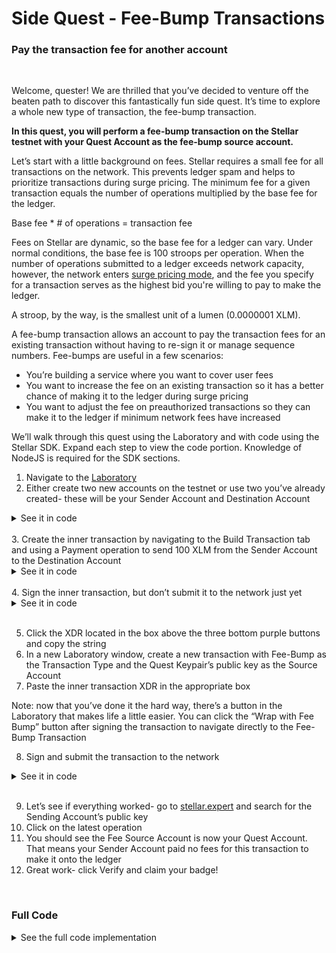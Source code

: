 # Side Quest - Fee-Bump Transactions

### Pay the transaction fee for another account

<br>

Welcome, quester! We are thrilled that you’ve decided to venture off the beaten path to discover this fantastically fun side quest. It’s time to explore a whole new type of transaction, the fee-bump transaction.

**In this quest, you will perform a fee-bump transaction on the Stellar testnet with your Quest Account as the fee-bump source account.**

Let’s start with a little background on fees. Stellar requires a small fee for all transactions on the network. This prevents ledger spam and helps to prioritize transactions during surge pricing. The minimum fee for a given transaction equals the number of operations multiplied by the base fee for the ledger.

Base fee \* # of operations = transaction fee

Fees on Stellar are dynamic, so the base fee for a ledger can vary. Under normal conditions, the base fee is 100 stroops per operation. When the number of operations submitted to a ledger exceeds network capacity, however, the network enters [surge pricing mode](https://developers.stellar.org/docs/glossary/fees/#surge-pricing), and the fee you specify for a transaction serves as the highest bid you're willing to pay to make the ledger.

A stroop, by the way, is the smallest unit of a lumen (0.0000001 XLM).

A fee-bump transaction allows an account to pay the transaction fees for an existing transaction without having to re-sign it or manage sequence numbers. Fee-bumps are useful in a few scenarios:

- You’re building a service where you want to cover user fees
- You want to increase the fee on an existing transaction so it has a better chance of making it to the ledger during surge pricing
- You want to adjust the fee on preauthorized transactions so they can make it to the ledger if minimum network fees have increased

We’ll walk through this quest using the Laboratory and with code using the Stellar SDK. Expand each step to view the code portion. Knowledge of NodeJS is required for the SDK sections.

1. Navigate to the [Laboratory](https://laboratory.stellar.org/#account-creator?network=test)
2. Either create two new accounts on the testnet or use two you’ve already created- these will be your Sender Account and Destination Account

<details>
<summary>See it in code</summary>
<br>
Generate two new accounts: senderAccount being the account that sends the payment; destinationAccount being the account that receives the payment

```javascript
// include the StellarSDK
const StellarSdk = require("stellar-sdk");
const fetch = require("node-fetch");

// Generate two Keypairs: a sender, and a destination.
const senderKeypair = StellarSdk.Keypair.random();
const destinationKeypair = StellarSdk.Keypair.random();

// Optional: Log the keypair details if you want to save the information for later.
console.log(`Sender Public Key: ${senderKeypair.publicKey()}`);
console.log(`Sender Secret Key: ${senderKeypair.secret()}`);
console.log(`Desintation Public Key: ${destinationKeypair.publicKey()}`);
console.log(`Destination Secret Key: ${destinationKeypair.secret()}`);
```

Fund the accounts using Friendbot

```javascript
await Promise.all(
  [senderKeypair, destinationKeypair].map(async (kp) => {
    // Set up the Friendbot URL endpoints.
    const friendbotUrl = `https://friendbot.stellar.org?addr=${kp.publicKey()}`;
    let response = await fetch(friendbotUrl);

    // // Optional Looking at the responses from fetch.
    // let json = await response.json()
    // console.log(json)

    // Check that the response is OK, and give a confirmation message.
    if (response.ok) {
      console.log(`Account ${kp.publicKey()} successfully funded.`);
    } else {
      console.log(`Something went wrong funding account: ${kp.publicKey()}`);
    }
  })
);
```

</details>
<br>
3. Create the inner transaction by navigating to the Build Transaction tab and using a Payment operation to send 100 XLM from the Sender Account to the Destination Account

<details>
<summary>See it in code</summary>
<br>
Create the inner transaction where the senderAccount transfers 100 XLM to the destinationAccount

```javascript
// Connect to the testnet with the StellarSdk.
const server = new StellarSdk.Server("https://horizon-testnet.stellar.org");
const senderAccount = await server.loadAccount(senderKeypair.publicKey());

// Build the inner transaction. This will be the transaction where the payment is actually made.
let innerTransaction = new StellarSdk.TransactionBuilder(senderAccount, {
  fee: StellarSdk.BASE_FEE,
  networkPassphrase: StellarSdk.Networks.TESTNET,
})
  .addOperation(
    StellarSdk.Operation.payment({
      destination: destinationKeypair.publicKey(),
      asset: StellarSdk.Asset.native(),
      amount: "100",
      source: senderKeypair.publicKey(),
    })
  )
  .setTimeout(30)
  .build();
```

</details>
<br>
4. Sign the inner transaction, but don’t submit it to the network just yet

<details>
<summary>See it in code</summary>
<br>
Sign the inner transaction, but don’t submit it to the network just yet

```javascript
// Sign the inner transaction using the sender keypair. But, we will not be directly submitting this inner transaction on its own.
innerTransaction.sign(senderKeypair);
console.log("Inner transaction has been signed.");
```

</details>
<br>

5. Click the XDR located in the box above the three bottom purple buttons and copy the string
6. In a new Laboratory window, create a new transaction with Fee-Bump as the Transaction Type and the Quest Keypair’s public key as the Source Account
7. Paste the inner transaction XDR in the appropriate box

Note: now that you’ve done it the hard way, there’s a button in the Laboratory that makes life a little easier. You can click the “Wrap with Fee Bump” button after signing the transaction to navigate directly to the Fee-Bump Transaction

8. Sign and submit the transaction to the network

<details>
<summary>See it in code</summary>
<br>
Create, sign, and submit the separate fee-bump transaction, paying the fee for the inner transaction

```javascript
// Build the fee-bump transaction.  We will use your Quest Account as the "channel account."
// It will be this account that pays the transaction fee and the sequence number.
const questKeypair = StellarSdk.Keypair.fromSecret(
  "SECRET_KEY_FOR_YOUR_QUEST_ACCOUNT"
);
let feeBumpTransaction =
  new StellarSdk.TransactionBuilder.buildFeeBumpTransaction(
    questKeypair,
    StellarSdk.BASE_FEE,
    innerTransaction,
    StellarSdk.Networks.TESTNET
  );

// Sign the fee-bump transaction using the channel account keypair.
feeBumpTransaction.sign(questKeypair);
console.log("Fee-bump transaction has been signed.");

// Finally, submit the fee-bump transaction to the testnet.
try {
  let response = await server.submitTransaction(feeBumpTransaction);
  console.log(
    `Fee-bump transaction was successfully submitted.\nFee-bump transaction hash: ${response.fee_bump_transaction.hash}\nInner transaction hash: ${response.inner_transaction.hash}`
  );
} catch (error) {
  console.log(
    `${error}. More details:\n${JSON.stringify(error.response.data)}`
  );
}
```

</details>
<br>

9. Let’s see if everything worked- go to [stellar.expert](https://stellar.expert/explorer/testnet) and search for the Sending Account’s public key
10. Click on the latest operation
11. You should see the Fee Source Account is now your Quest Account. That means your Sender Account paid no fees for this transaction to make it onto the ledger
12. Great work- click Verify and claim your badge!

<br>

### Full Code

<details>
<summary>See the full code implementation</summary>
<br>

```javascript
(async () => {
  // include the StellarSDK
  const StellarSdk = require("stellar-sdk");
  const fetch = require("node-fetch");

  // Generate two Keypairs: a sender, and a destination.
  const senderKeypair = StellarSdk.Keypair.random();
  const destinationKeypair = StellarSdk.Keypair.random();

  // Optional: Log the keypair details if you want to save the information for later.
  console.log(`Sender Public Key: ${senderKeypair.publicKey()}`);
  console.log(`Sender Secret Key: ${senderKeypair.secret()}`);
  console.log(`Desintation Public Key: ${destinationKeypair.publicKey()}`);
  console.log(`Destination Secret Key: ${destinationKeypair.secret()}`);

  await Promise.all(
    [senderKeypair, destinationKeypair].map(async (kp) => {
      // Set up the Friendbot URL endpoints.
      const friendbotUrl = `https://friendbot.stellar.org?addr=${kp.publicKey()}`;
      let response = await fetch(friendbotUrl);

      // // Optional Looking at the responses from fetch.
      // let json = await response.json()
      // console.log(json)

      // Check that the response is OK, and give a confirmation message.
      if (response.ok) {
        console.log(`Account ${kp.publicKey()} successfully funded.`);
      } else {
        console.log(`Something went wrong funding account: ${kp.publicKey()}`);
      }
    })
  );

  // Connect to the testnet with the StellarSdk.
  const server = new StellarSdk.Server("https://horizon-testnet.stellar.org");
  const senderAccount = await server.loadAccount(senderKeypair.publicKey());

  // Build the inner transaction. This will be the transaction where the payment is actually made.
  let innerTransaction = new StellarSdk.TransactionBuilder(senderAccount, {
    fee: StellarSdk.BASE_FEE,
    networkPassphrase: StellarSdk.Networks.TESTNET,
  })
    .addOperation(
      StellarSdk.Operation.payment({
        destination: destinationKeypair.publicKey(),
        asset: StellarSdk.Asset.native(),
        amount: "100",
        source: senderKeypair.publicKey(),
      })
    )
    .setTimeout(30)
    .build();

  // Sign the inner transaction using the sender keypair. But, we will not be directly submitting this inner transaction on its own.
  innerTransaction.sign(senderKeypair);
  console.log("Inner transaction has been signed.");

  // Build the fee-bump transaction.  We will use your Quest Account as the "channel account."
  // It will be this account that pays the transaction fee and the sequence number.
  const questKeypair = StellarSdk.Keypair.fromSecret(
    "SECRET_KEY_FOR_YOUR_QUEST_ACCOUNT"
  );
  let feeBumpTransaction =
    new StellarSdk.TransactionBuilder.buildFeeBumpTransaction(
      questKeypair,
      StellarSdk.BASE_FEE,
      innerTransaction,
      StellarSdk.Networks.TESTNET
    );

  // Sign the fee-bump transaction using the channel account keypair.
  feeBumpTransaction.sign(questKeypair);
  console.log("Fee-bump transaction has been signed.");

  // Finally, submit the fee-bump transaction to the testnet.
  try {
    let response = await server.submitTransaction(feeBumpTransaction);
    console.log(
      `Fee-bump transaction was successfully submitted.\nFee-bump transaction hash: ${response.fee_bump_transaction.hash}\nInner transaction hash: ${response.inner_transaction.hash}`
    );
  } catch (error) {
    console.log(
      `${error}. More details:\n${JSON.stringify(error.response.data)}`
    );
  }
})();
```

</details>
<br>
